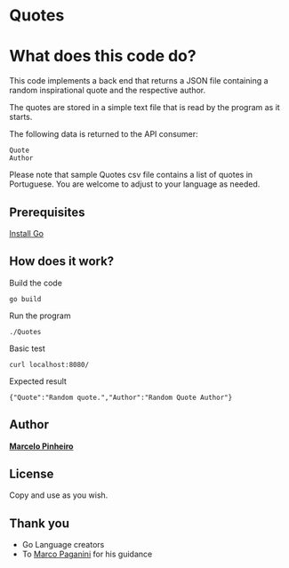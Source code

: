 # Quotes

# What does this code do?

This code implements a back end that returns a JSON file containing a random inspirational quote and the respective author.

The quotes are stored in a simple text file that is read by the program as it starts.

The following data is returned to the API consumer:

```
Quote
Author
```

Please note that sample Quotes csv file contains a list of quotes in Portuguese. You are welcome to adjust to your language as needed.


## Prerequisites

[Install Go](https://golang.org/doc/install)

## How does it work?

Build the code

```
go build
```

Run the program

```
./Quotes
```

Basic test

```
curl localhost:8080/
```

Expected result

```
{"Quote":"Random quote.","Author":"Random Quote Author"}
```


## Author

[**Marcelo Pinheiro**](https://github.com/mpinheir)

## License

Copy and use as you wish.

## Thank you

* Go Language creators
* To [Marco Paganini](https://github.com/marcopaganini) for his guidance

